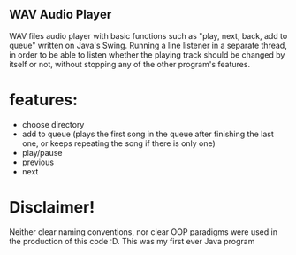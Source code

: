 ## WAV Audio Player

WAV files audio player with basic functions such as "play, next, back, add to queue" written on Java's Swing. 
Running a line listener in a separate thread, in order to be able to listen whether the playing track should be changed by itself or not, without stopping any of the other program's features. 

# features:
- choose directory
- add to queue (plays the first song in the queue after finishing the last one, or keeps repeating the song if there is only one)
- play/pause
- previous
- next

# Disclaimer!
Neither clear naming conventions, nor clear OOP paradigms were used in the production of this code :D. This was my first ever Java program
